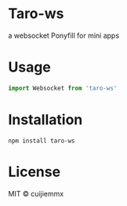 # Taro-ws

a websocket Ponyfill for mini apps

# Usage

```js
import Websocket from 'taro-ws'
```

# Installation
`npm install taro-ws`


# License

MIT © cuijiemmx